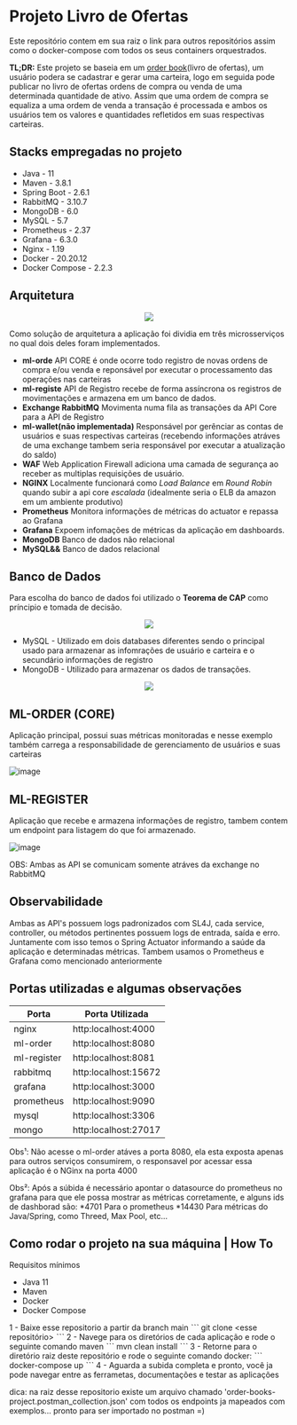 # Projeto Livro de Ofertas
Este repositório contem em sua raiz o link para outros repositórios assim como o docker-compose com todos os seus containers orquestrados.

**TL;DR:** Este projeto se baseia em um [order book](https://blog.mercadobitcoin.com.br/order-book-veja-como-funciona-e-realize-bons-investimentos)(livro de ofertas), um usuário podera se cadastrar e gerar uma carteira, logo em seguida pode publicar no livro de ofertas ordens de compra ou venda de uma determinada quantidade de ativo.
Assim que uma ordem de compra se equaliza a uma ordem de venda a transação é processada e ambos os usuários tem os valores e quantidades refletidos em suas respectivas carteiras.

## Stacks empregadas no projeto
* Java - 11
* Maven - 3.8.1
* Spring Boot - 2.6.1
* RabbitMQ - 3.10.7
* MongoDB - 6.0
* MySQL - 5.7
* Prometheus - 2.37
* Grafana - 6.3.0
* Nginx - 1.19
* Docker - 20.20.12
* Docker Compose - 2.2.3

## Arquitetura
<p align="center">
  <img src="https://user-images.githubusercontent.com/48265863/187752963-2a5bdf77-fa2e-44db-beab-ee2d07e199b7.png">
</p>

Como solução de arquitetura a aplicação foi dividia em três microsserviços no qual dois deles foram implementados.
* **ml-orde** API CORE é onde ocorre todo registro de novas ordens de compra e/ou venda e reponsável por executar o processamento das operações nas carteiras
* **ml-registe** API de Registro recebe de forma assíncrona os registros de movimentações e armazena em um banco de dados.
* **Exchange RabbitMQ** Movimenta numa fila as transações da API Core para a API de Registro
* **ml-wallet(não implementada)** Responsável por gerênciar as contas de usuários e suas respectivas carteiras (recebendo informações atráves de uma exchange tambem seria responsável por executar a atualização do saldo)
* **WAF** Web Application Firewall adiciona uma camada de segurança ao receber as multiplas requisições de usuário.
* **NGINX** Localmente funcionará como *Load Balance* em *Round Robin* quando subir a api core *escalada* (idealmente seria o ELB da amazon em um ambiente produtivo)
* **Prometheus** Monitora informações de métricas do actuator e repassa ao Grafana
* **Grafana** Expoem infomações de métricas da aplicação em dashboards.
* **MongoDB** Banco de dados não relacional
* **MySQL&&** Banco de dados relacional

## Banco de Dados

Para escolha do banco de dados foi utilizado o **Teorema de CAP** como príncipio e tomada de decisão.
<p align="center">
  <img src="https://user-images.githubusercontent.com/48265863/187760630-749b77b7-72ea-4785-919c-30552baf1562.png">
</p>

* MySQL - Utilizado em dois databases diferentes sendo o principal usado para armazenar as infomrações de usuário e carteira e o secundário informações de registro
* MongoDB - Utilizado para armazenar os dados de transações.
<p align="center">
  <img src="https://user-images.githubusercontent.com/48265863/187760211-245ce631-3abf-44b0-8a3d-f2d57aafd756.png">
</p>

## ML-ORDER (CORE)

Aplicação principal, possui suas métricas monitoradas e nesse exemplo também carrega a responsabilidade de gerenciamento de usuários e suas carteiras 

![image](https://user-images.githubusercontent.com/48265863/187761351-87ad80c2-905d-4912-a06c-a98572d0bc27.png)

## ML-REGISTER

Aplicação que recebe e armazena informações de registro, tambem contem um endpoint para listagem do que foi armazenado.

![image](https://user-images.githubusercontent.com/48265863/187761635-510bca0d-acee-46e5-bcb1-5b2aed994906.png)

OBS: Ambas as API se comunicam somente atráves da exchange no RabbitMQ

## Observabilidade

Ambas as API's possuem logs padronizados com SL4J, cada service, controller, ou métodos pertinentes possuem logs de entrada, saída e erro.
Juntamente com isso temos o Spring Actuator informando a saúde da aplicação e determinadas métricas. Tambem usamos o Prometheus e Grafana como mencionado anteriormente

## Portas utilizadas e algumas observações

Porta       | Porta Utilizada
---------   | --------
nginx       | http:localhost:4000
ml-order    | http:localhost:8080
ml-register | http:localhost:8081
rabbitmq    | http:localhost:15672
grafana     | http:localhost:3000
prometheus  | http:localhost:9090
mysql       | http:localhost:3306
mongo       | http:localhost:27017

Obs¹: Não acesse o ml-order atáves a porta 8080, ela esta exposta apenas para outros serviços consumirem, o responsavel por acessar essa aplicação é o NGinx na porta 4000

Obs²: Após a súbida é necessário apontar o datasource do prometheus no grafana para que ele possa mostrar as métricas corretamente, e alguns ids de dashborad são:
*4701 Para o prometheus
*14430 Para métricas do Java/Spring, como Threed, Max Pool, etc...

## Como rodar o projeto na sua máquina | How To

Requisitos mínimos
* Java 11
* Maven
* Docker
* Docker Compose

1 - Baixe esse repositorio a partir da branch main 
ˋˋˋ
git clone <esse repositório>
 ˋˋˋ
2 - Navege para os diretórios de cada aplicação e rode o seguinte comando maven
ˋˋˋ
mvn clean install
 ˋˋˋ
3 - Retorne para o diretório raiz deste repositório e rode o seguinte comando docker:
ˋˋˋ
docker-compose up
 ˋˋˋ
4 - Aguarda a subida completa e pronto, você ja pode navegar entre as ferrametas, documentações e testar as aplicações

dica: na raiz desse repositorio existe um arquivo chamado 'order-books-project.postman_collection.json' com todos os endpoints ja mapeados com exemplos... pronto para ser importado no postman =) 
